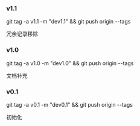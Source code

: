 ### v1.1
git tag -a v1.1 -m "dev1.1" && git push origin --tags
 
冗余记录移除 

### v1.0
git tag -a v1.0 -m "dev1.0" && git push origin --tags
 
文档补充 

### v0.1
git tag -a v0.1 -m "dev0.1" && git push origin --tags
 
初始化
